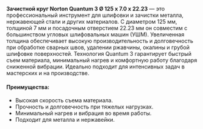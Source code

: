 **Зачистной круг Norton Quantum 3 Ø 125 x 7.0 x 22.23** — это профессиональный инструмент для шлифовки и зачистки металла, нержавеющей стали и других материалов. С диаметром 125 мм, толщиной 7 мм и посадочным отверстием 22.23 мм он совместим с большинством угловых шлифовальных машин (УШМ). Увеличенная толщина обеспечивает высокую производительность и долговечность при обработке сварных швов, удалении ржавчины, окалины и грубой шлифовке поверхностей. Технология Quantum 3 гарантирует быстрый съем материала, минимальный нагрев и комфортную работу благодаря сниженной вибрации. Идеально подходит для интенсивных задач в мастерских и на производстве.

#### Преимущества:

- Высокая скорость съема материала.
- Прочность и долговечность при тяжелых нагрузках.
- Минимальный нагрев и вибрация во время работы.
- Подходит для металла и нержавейки.
